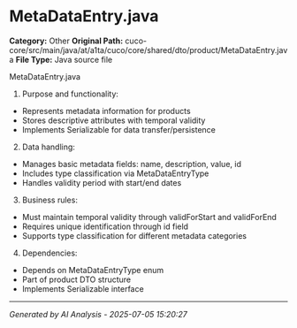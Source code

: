 # MetaDataEntry.java

**Category:** Other
**Original Path:** cuco-core/src/main/java/at/a1ta/cuco/core/shared/dto/product/MetaDataEntry.java
**File Type:** Java source file

MetaDataEntry.java
1. Purpose and functionality:
- Represents metadata information for products
- Stores descriptive attributes with temporal validity
- Implements Serializable for data transfer/persistence

2. Data handling:
- Manages basic metadata fields: name, description, value, id
- Includes type classification via MetaDataEntryType
- Handles validity period with start/end dates

3. Business rules:
- Must maintain temporal validity through validForStart and validForEnd
- Requires unique identification through id field
- Supports type classification for different metadata categories

4. Dependencies:
- Depends on MetaDataEntryType enum
- Part of product DTO structure
- Implements Serializable interface

---
*Generated by AI Analysis - 2025-07-05 15:20:27*
